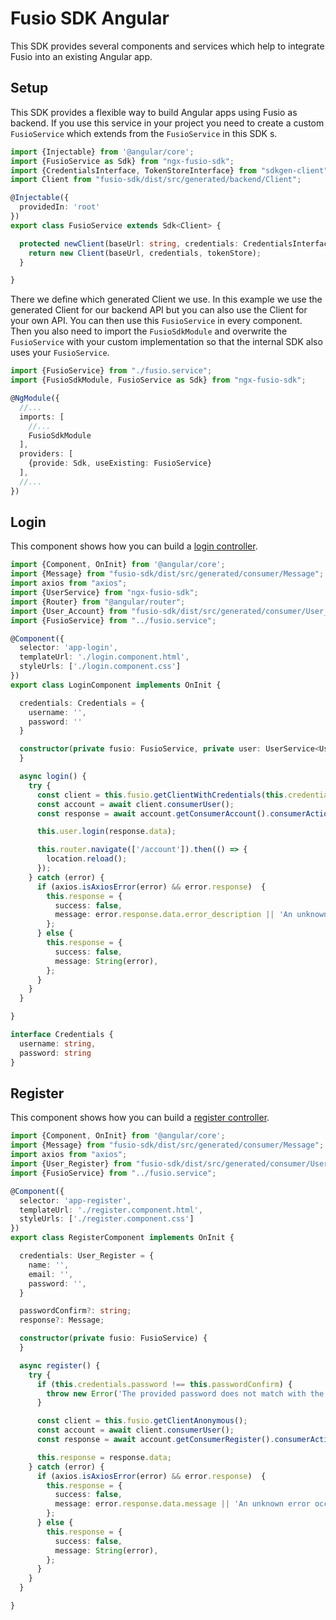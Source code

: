 
# Fusio SDK Angular

This SDK provides several components and services which help to integrate
Fusio into an existing Angular app.

## Setup

This SDK provides a flexible way to build Angular apps using Fusio as backend.
If you use this service in your project you need to create a custom `FusioService`
which extends from the `FusioService` in this SDK s.

```typescript
import {Injectable} from '@angular/core';
import {FusioService as Sdk} from "ngx-fusio-sdk";
import {CredentialsInterface, TokenStoreInterface} from "sdkgen-client";
import Client from "fusio-sdk/dist/src/generated/backend/Client";

@Injectable({
  providedIn: 'root'
})
export class FusioService extends Sdk<Client> {

  protected newClient(baseUrl: string, credentials: CredentialsInterface | null | undefined, tokenStore: TokenStoreInterface | undefined): Client {
    return new Client(baseUrl, credentials, tokenStore);
  }

}

```

There we define which generated Client we use. In this example we use the generated Client for our backend API
but you can also use the Client for your own API. You can then use this `FusioService` in every component.
Then you also need to import the `FusioSdkModule` and overwrite the `FusioService` with your
custom implementation so that the internal SDK also uses your `FusioService`.

```typescript
import {FusioService} from "./fusio.service";
import {FusioSdkModule, FusioService as Sdk} from "ngx-fusio-sdk";

@NgModule({
  //...
  imports: [
    //...
    FusioSdkModule
  ],
  providers: [
    {provide: Sdk, useExisting: FusioService}
  ],
  //...
})
```

## Login

This component shows how you can build a [login controller](https://github.com/apioo/fusio-apps-developer/blob/master/src/app/login/login.component.ts).

```typescript
import {Component, OnInit} from '@angular/core';
import {Message} from "fusio-sdk/dist/src/generated/consumer/Message";
import axios from "axios";
import {UserService} from "ngx-fusio-sdk";
import {Router} from "@angular/router";
import {User_Account} from "fusio-sdk/dist/src/generated/consumer/User_Account";
import {FusioService} from "../fusio.service";

@Component({
  selector: 'app-login',
  templateUrl: './login.component.html',
  styleUrls: ['./login.component.css']
})
export class LoginComponent implements OnInit {

  credentials: Credentials = {
    username: '',
    password: ''
  }

  constructor(private fusio: FusioService, private user: UserService<User_Account>, private router: Router) {
  }

  async login() {
    try {
      const client = this.fusio.getClientWithCredentials(this.credentials.username, this.credentials.password);
      const account = await client.consumerUser();
      const response = await account.getConsumerAccount().consumerActionUserGet();

      this.user.login(response.data);

      this.router.navigate(['/account']).then(() => {
        location.reload();
      });
    } catch (error) {
      if (axios.isAxiosError(error) && error.response)  {
        this.response = {
          success: false,
          message: error.response.data.error_description || 'An unknown error occurred',
        };
      } else {
        this.response = {
          success: false,
          message: String(error),
        };
      }
    }
  }

}

interface Credentials {
  username: string,
  password: string
}
```

## Register

This component shows how you can build a [register controller](https://github.com/apioo/fusio-apps-developer/blob/master/src/app/register/register.component.ts).

```typescript
import {Component, OnInit} from '@angular/core';
import {Message} from "fusio-sdk/dist/src/generated/consumer/Message";
import axios from "axios";
import {User_Register} from "fusio-sdk/dist/src/generated/consumer/User_Register";
import {FusioService} from "../fusio.service";

@Component({
  selector: 'app-register',
  templateUrl: './register.component.html',
  styleUrls: ['./register.component.css']
})
export class RegisterComponent implements OnInit {

  credentials: User_Register = {
    name: '',
    email: '',
    password: '',
  }

  passwordConfirm?: string;
  response?: Message;

  constructor(private fusio: FusioService) {
  }

  async register() {
    try {
      if (this.credentials.password !== this.passwordConfirm) {
        throw new Error('The provided password does not match with the confirmation password');
      }

      const client = this.fusio.getClientAnonymous();
      const account = await client.consumerUser();
      const response = await account.getConsumerRegister().consumerActionUserRegister(this.credentials);

      this.response = response.data;
    } catch (error) {
      if (axios.isAxiosError(error) && error.response)  {
        this.response = {
          success: false,
          message: error.response.data.message || 'An unknown error occurred',
        };
      } else {
        this.response = {
          success: false,
          message: String(error),
        };
      }
    }
  }

}
```
